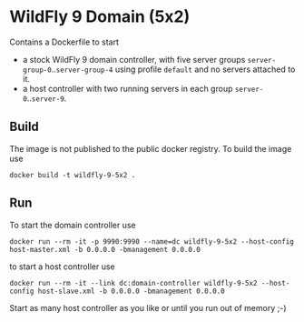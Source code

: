 # WildFly 9 Domain (5x2)

Contains a Dockerfile to start 
 
- a stock WildFly 9 domain controller, with five server groups `server-group-0`..`server-group-4` using profile `default` and no servers attached to it.
- a host controller with two running servers in each group `server-0`..`server-9`.

## Build

The image is not published to the public docker registry. To build the image use
 
    docker build -t wildfly-9-5x2 .

## Run

To start the domain controller use 

    docker run --rm -it -p 9990:9990 --name=dc wildfly-9-5x2 --host-config host-master.xml -b 0.0.0.0 -bmanagement 0.0.0.0
    
to start a host controller use

    docker run --rm -it --link dc:domain-controller wildfly-9-5x2 --host-config host-slave.xml -b 0.0.0.0 -bmanagement 0.0.0.0

Start as many host controller as you like or until you run out of memory ;-)
